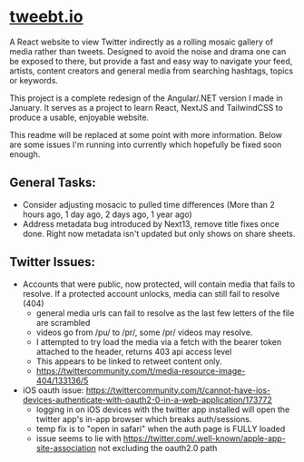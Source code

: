 # [tweebt.io](https://tweebt.io)

A React website to view Twitter indirectly as a rolling mosaic gallery of media rather than tweets.
Designed to avoid the noise and drama one can be exposed to there, but provide a fast and easy way to navigate your feed, artists, content creators and general media from searching hashtags, topics or keywords.

This project is a complete redesign of the Angular/.NET version I made in January.
It serves as a project to learn React, NextJS and TailwindCSS to produce a usable, enjoyable website.

This readme will be replaced at some point with more information.
Below are some issues I'm running into currently which hopefully be fixed soon enough.

## General Tasks:
- Consider adjusting mosacic to pulled time differences (More than 2 hours ago, 1 day ago, 2 days ago, 1 year ago)
- Address metadata bug introduced by Next13, remove title fixes once done. Right now metadata isn't updated but only shows on share sheets.

## Twitter Issues:
- Accounts that were public, now protected, will contain media that fails to resolve. If a protected account unlocks, media can still fail to resolve (404)
	- general media urls can fail to resolve as the last few letters of the file are scrambled
	- videos go from /pu/ to /pr/, some /pr/ videos may resolve.
	- I attempted to try load the media via a fetch with the bearer token attached to the header, returns 403 api access level
	- This appears to be linked to retweet content only.
	- https://twittercommunity.com/t/media-resource-image-404/133136/5
- iOS oauth issue: https://twittercommunity.com/t/cannot-have-ios-devices-authenticate-with-oauth2-0-in-a-web-application/173772
	- logging in on iOS devices with the twitter app installed will open the twitter app's in-app browser which breaks auth/sessions.
	- temp fix is to "open in safari" when the auth page is FULLY loaded
	- issue seems to lie with https://twitter.com/.well-known/apple-app-site-association not excluding the oauth2.0 path